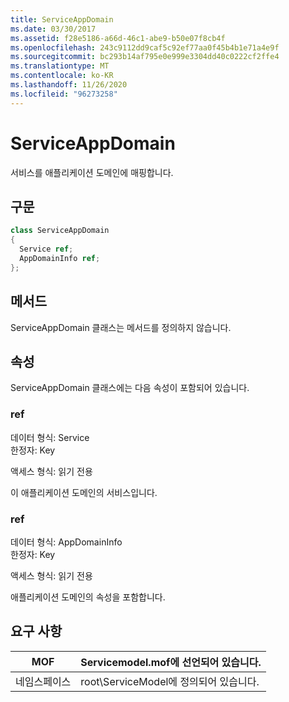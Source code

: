 ```yaml
---
title: ServiceAppDomain
ms.date: 03/30/2017
ms.assetid: f28e5186-a66d-46c1-abe9-b50e07f8cb4f
ms.openlocfilehash: 243c9112dd9caf5c92ef77aa0f45b4b1e71a4e9f
ms.sourcegitcommit: bc293b14af795e0e999e3304dd40c0222cf2ffe4
ms.translationtype: MT
ms.contentlocale: ko-KR
ms.lasthandoff: 11/26/2020
ms.locfileid: "96273258"
---
```

# <a name="serviceappdomain"></a>ServiceAppDomain

서비스를 애플리케이션 도메인에 매핑합니다.  
  
## <a name="syntax"></a>구문  
  
```csharp
class ServiceAppDomain  
{  
  Service ref;  
  AppDomainInfo ref;  
};  
```  
  
## <a name="methods"></a>메서드  

 ServiceAppDomain 클래스는 메서드를 정의하지 않습니다.  
  
## <a name="properties"></a>속성  

 ServiceAppDomain 클래스에는 다음 속성이 포함되어 있습니다.  
  
### <a name="ref"></a>ref  

 데이터 형식: Service  
한정자: Key  
  
 액세스 형식: 읽기 전용  
  
 이 애플리케이션 도메인의 서비스입니다.  
  
### <a name="ref"></a>ref  

 데이터 형식: AppDomainInfo  
한정자: Key  
  
 액세스 형식: 읽기 전용  
  
 애플리케이션 도메인의 속성을 포함합니다.  
  
## <a name="requirements"></a>요구 사항  
  
|MOF|Servicemodel.mof에 선언되어 있습니다.|  
|---------|-----------------------------------|  
|네임스페이스|root\ServiceModel에 정의되어 있습니다.|
